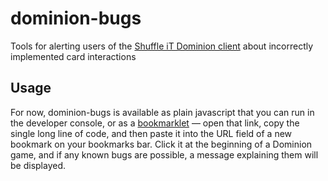 # dominion-bugs
Tools for alerting users of the [Shuffle iT Dominion client](https://dominion.games) about incorrectly implemented card interactions

## Usage

For now, dominion-bugs is available as plain javascript that you can run in the developer console, or as a [bookmarklet](https://github.com/jseakle/dominion-bugs/blob/main/bookmarklet) — open that link, copy the single long line of code, and then paste it into the URL field of a new bookmark on your bookmarks bar. Click it at the beginning of a Dominion game, and if any known bugs are possible, a message explaining them will be displayed.
